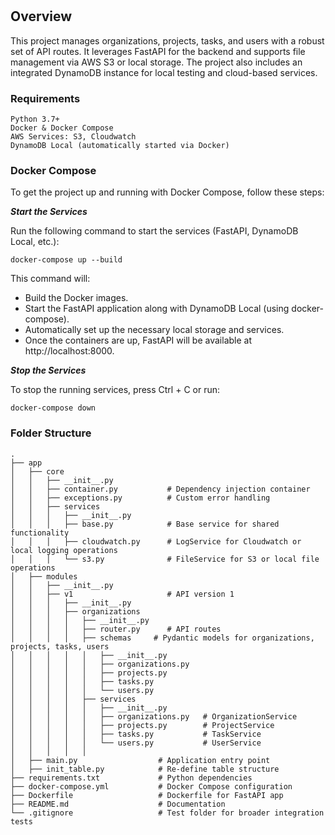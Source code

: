 # 

## Overview
This project manages organizations, projects, tasks, and users with a robust set of API routes. It leverages FastAPI for the backend and supports file management via AWS S3 or local storage. The project also includes an integrated DynamoDB instance for local testing and cloud-based services.

### Requirements
    Python 3.7+
    Docker & Docker Compose
    AWS Services: S3, Cloudwatch
    DynamoDB Local (automatically started via Docker)

### Docker Compose
To get the project up and running with Docker Compose, follow these steps:

***Start the Services***

Run the following command to start the services (FastAPI, DynamoDB Local, etc.):
```
docker-compose up --build
```
    
This command will:
+ Build the Docker images.
+ Start the FastAPI application along with DynamoDB Local (using docker-compose).
+ Automatically set up the necessary local storage and services.
+ Once the containers are up, FastAPI will be available at http://localhost:8000.

***Stop the Services***

To stop the running services, press Ctrl + C or run:

```
docker-compose down
```


### Folder Structure
````
.
├── app
│   ├── core
│   │   ├── __init__.py
│   │   ├── container.py           # Dependency injection container
│   │   ├── exceptions.py          # Custom error handling
│   │   ├── services
│   │   │   ├── __init__.py
│   │   │   ├── base.py            # Base service for shared functionality
│   │   │   ├── cloudwatch.py      # LogService for Cloudwatch or local logging operations
│   │   │   └── s3.py              # FileService for S3 or local file operations
│   ├── modules
│   │   ├── __init__.py
│   │   ├── v1                     # API version 1
│   │   │   ├── __init__.py
│   │   │   ├── organizations
│   │   │   │   ├── __init__.py
│   │   │   │   ├── router.py      # API routes
│   │   │   │   ├── schemas     # Pydantic models for organizations, projects, tasks, users
│   │   │   │   │   ├── __init__.py
│   │   │   │   │   ├── organizations.py   
│   │   │   │   │   ├── projects.py        
│   │   │   │   │   ├── tasks.py           
│   │   │   │   │   └── users.py           
│   │   │   │   ├── services
│   │   │   │   │   ├── __init__.py
│   │   │   │   │   ├── organizations.py   # OrganizationService
│   │   │   │   │   ├── projects.py        # ProjectService
│   │   │   │   │   ├── tasks.py           # TaskService
│   │   │   │   │   └── users.py           # UserService
│   │   │   │   │
│   ├── main.py                  # Application entry point
│   ├── init_table.py            # Re-define table structure
├── requirements.txt             # Python dependencies
├── docker-compose.yml           # Docker Compose configuration
├── Dockerfile                   # Dockerfile for FastAPI app
├── README.md                    # Documentation
└── .gitignore                   # Test folder for broader integration tests

